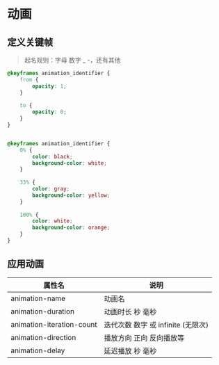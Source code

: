 # 动画

## 定义关键帧

>   起名规则：字母 数字 _ -，还有其他

```css
@keyframes animation_identifier {
    from {
        opacity: 1;
    }
    
    to {
        opacity: 0;
    }
}


@keyframes animation_identifier {
    0% {
        color: black;
        background-color: white;
    }
    
    33% {
        color: gray;
        background-color: yellow;
    }
    
    100% {
        color: white;
        background-color: orange;
    }
}
```



## 应用动画

| 属性名                    | 说明                                |
| ------------------------- | ----------------------------------- |
| animation-name            | 动画名                              |
| animation-duration        | 动画时长 秒 毫秒                    |
| animation-iteration-count | 迭代次数  数字 或 infinite (无限次) |
| animation-direction       | 播放方向  正向 反向播放等           |
| animation-delay           | 延迟播放 秒 毫秒                    |

